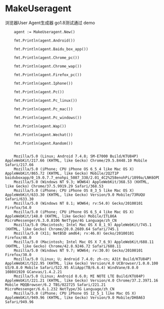 # MakeUseragent
浏览器User Agent生成器
go1.8测试通过
demo
	
	    agent := MakeUseragent.New()
  
	    fmt.Println(agent.Android())
  
	    fmt.Println(agent.Baidu_box_app())
  
	    fmt.Println(agent.Chrome_pc())
  
	    fmt.Println(agent.Chrome_wap())
  
	    fmt.Println(agent.Firefox_pc())
  
	    fmt.Println(agent.Iphone())
  
	    fmt.Println(agent.Pc())
  
	    fmt.Println(agent.Pc_linux())
  
	    fmt.Println(agent.Pc_mac())
  
	    fmt.Println(agent.Pc_windows())
  
	    fmt.Println(agent.Wap())
  
	    fmt.Println(agent.Wechat())
  
	    fmt.Println(agent.Random())
  
  
		Mozilla/5.0 (Linux; Android 7.4.8; SM-E7000 Build/KTU84P) AppleWebKit/217.66 (KHTML, like Gecko) Chrome/29.5.8448.10 Mobile Safari/217.66
		Mozilla/5.0 (iPhone; CPU iPhone OS 6_5_4 like Mac OS X) AppleWebKit/865.72 (KHTML, like Gecko) Mobile/2Q2T1P baiduboxapp/0_19.0.7.7_enohpi_5087_338/2.01_4C2%258enohPi/1099a/LNK6OPDYR89T3AS6EE7OZDSGZX8702IN9DQC94Y69UH7VEDT2VI/1
		Mozilla/5.0 (Windows NT 9.3; WOW64) AppleWebKit/368.53 (KHTML, like Gecko) Chrome/37.5.9919.29 Safari/368.53
		Mozilla/5.0 (iPhone; CPU iPhone OS 8_3_5 like Mac OS X) AppleWebKit/633.30 (KHTML, like Gecko) Version/9.0 Mobile/73RUQU Safari/633.30
		Mozilla/5.0 (Windows NT 8.1; WOW64; rv:54.0) Gecko/20100101 Firefox/54.0
		Mozilla/5.0 (iPhone; CPU iPhone OS 6_5_4 like Mac OS X) AppleWebKit/148.0 (KHTML, like Gecko) Mobile/ITL86A MicroMessenger/6.3.0.8106 NetType/4G Language/zh_CN
		Mozilla/5.0 (Macintosh; Intel Mac OS X 8_1_9) AppleWebKit/745.1 (KHTML, like Gecko) Chrome/20.0.2689.64 Safari/745.1
		Mozilla/5.0 (X11; NetBSD amd64; rv:46.0) Gecko/20100101 Firefox/46.0
		Mozilla/5.0 (Macintosh; Intel Mac OS X 7_6_9) AppleWebKit/688.11 (KHTML, like Gecko) Chrome/42.8.9246.72 Safari/688.11
		Mozilla/5.0 (Windows NT 9.7; WOW64; rv:30.0) Gecko/20100101 Firefox/30.0
		Mozilla/5.0 (Linux; U; Android 7.4.0; zh-cn; A31t Build/KTU84P) AppleWebKit/522.95 (KHTML, like Gecko) Version/4.0 UCBrowser/1.0.0.100 U3/0.8.0 Mobile Safari/522.95 AliApp(TB/6.6.4) WindVane/8.0.0 1080X1920 GCanvas/1.4.2.21
		Mozilla/5.0 (Linux; Android 8.6.0; MI NOTE LTE Build/KTU84P) AppleWebKit/221.21 (KHTML, like Gecko) Version/4.0 Chrome/37.2.3971.16 Mobile MQQBrowser/6.2 TBS/022725 Safari/221.21 MicroMessenger/6.6.1.232 NetType/3G Language/zh_CN
		Mozilla/5.0 (iPhone; CPU iPhone OS 12_5_1 like Mac OS X) AppleWebKit/949.96 (KHTML, like Gecko) Version/9.0 Mobile/DH8A63 Safari/949.96
